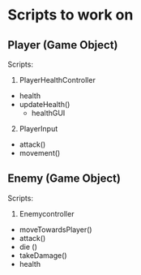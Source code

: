 # Scripts to work on

## Player (Game Object)
Scripts:
1. PlayerHealthController
  * health
  * updateHealth()
    - healthGUI
2. PlayerInput
  * attack()
  * movement()
  
## Enemy (Game Object)
Scripts:
1. Enemycontroller
  * moveTowardsPlayer()
  * attack()
  * die ()
  * takeDamage()
  * health
  

